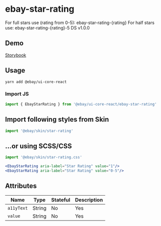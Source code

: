 # ebay-star-rating
For full stars use (rating from 0-5): ebay-star-rating-{rating} For half stars use: ebay-star-rating-{rating}-5 DS v1.0.0
## Demo
[Storybook](https://opensource.ebay.com/ebayui-core-react/main/?path=/story/ebay-star-rating-select)

## Usage
```
yarn add @ebay/ui-core-react
```

### Import JS
```jsx harmony
import { EbayStarRating } from '@ebay/ui-core-react/ebay-star-rating'
```

## Import following styles from Skin
```jsx harmony
import '@ebay/skin/star-rating'
```

## ...or using SCSS/CSS
```jsx harmony
import '@ebay/skin/star-rating.css'
```

```jsx harmony
<EbayStarRating aria-label="Star Rating" value="1"/>
<EbayStarRating aria-label="Star Rating" value="0-5"/>
```

## Attributes

Name | Type | Stateful | Description
--- | --- | --- | ---
| `a11yText`       | String  | No       | Yes      | text for non-decorative inline icon; icon is assumed to be decorative if this is not passed                  |
| `value`           | String  | No       | Yes      | For `<ebay-star-rating/>` only, assigns the amount of stars to be filled. Can be 2-5 for 2 and a half stars. |
